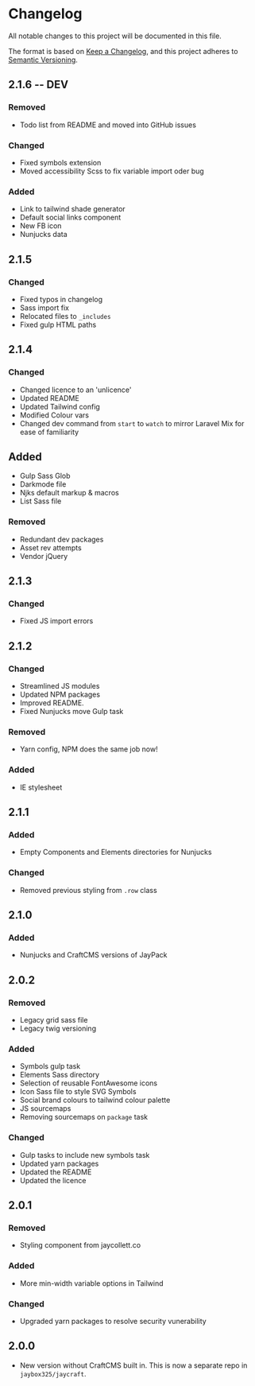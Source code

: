 # Changelog
All notable changes to this project will be documented in this file.

The format is based on [Keep a Changelog](https://keepachangelog.com/en/1.0.0/),
and this project adheres to [Semantic Versioning](https://semver.org/spec/v2.0.0.html).

## 2.1.6 -- DEV
### Removed
- Todo list from README and moved into GitHub issues

### Changed
- Fixed symbols extension
- Moved accessibility Scss to fix variable import oder bug

### Added
- Link to tailwind shade generator
- Default social links component
- New FB icon
- Nunjucks data

## 2.1.5
### Changed
- Fixed typos in changelog
- Sass import fix
- Relocated files to `_includes`
- Fixed gulp HTML paths

## 2.1.4
### Changed
- Changed licence to an 'unlicence'
- Updated README
- Updated Tailwind config
- Modified Colour vars
- Changed dev command from `start` to `watch` to mirror Laravel Mix for ease of familiarity

## Added
- Gulp Sass Glob
- Darkmode file
- Njks default markup & macros
- List Sass file

### Removed
- Redundant dev packages
- Asset rev attempts
- Vendor jQuery

## 2.1.3
### Changed
- Fixed JS import errors

## 2.1.2
### Changed
- Streamlined JS modules
- Updated NPM packages
- Improved README.
- Fixed Nunjucks move Gulp task

### Removed
- Yarn config, NPM does the same job now!

### Added
- IE stylesheet

## 2.1.1
### Added
- Empty Components and Elements directories for Nunjucks

### Changed
- Removed previous styling from `.row` class

## 2.1.0
### Added
- Nunjucks and CraftCMS versions of JayPack

## 2.0.2
### Removed
- Legacy grid sass file
- Legacy twig versioning

### Added
- Symbols gulp task
- Elements Sass directory
- Selection of reusable FontAwesome icons
- Icon Sass file to style SVG Symbols
- Social brand colours to tailwind colour palette
- JS sourcemaps
- Removing sourcemaps on `package` task

### Changed
- Gulp tasks to include new symbols task
- Updated yarn packages
- Updated the README
- Updated the licence

## 2.0.1
### Removed
- Styling component from jaycollett.co

### Added
- More min-width variable options in Tailwind

### Changed
- Upgraded yarn packages to resolve security vunerability

## 2.0.0
- New version without CraftCMS built in. This is now a separate repo in `jaybox325/jaycraft`.